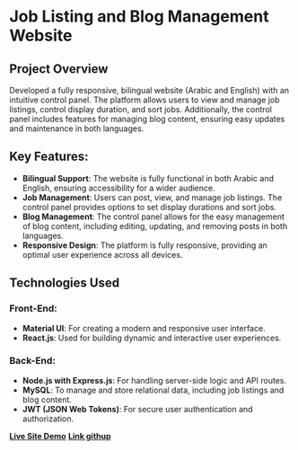 # Job Listing and Blog Management Website

## Project Overview
Developed a fully responsive, bilingual website (Arabic and English) with an intuitive control panel. The platform allows users to view and manage job listings, control display duration, and sort jobs. Additionally, the control panel includes features for managing blog content, ensuring easy updates and maintenance in both languages.

## Key Features:
- **Bilingual Support**: The website is fully functional in both Arabic and English, ensuring accessibility for a wider audience.
- **Job Management**: Users can post, view, and manage job listings. The control panel provides options to set display durations and sort jobs.
- **Blog Management**: The control panel allows for the easy management of blog content, including editing, updating, and removing posts in both languages.
- **Responsive Design**: The platform is fully responsive, providing an optimal user experience across all devices.

## Technologies Used
### Front-End:
- **Material UI**: For creating a modern and responsive user interface.
- **React.js**: Used for building dynamic and interactive user experiences.

### Back-End:
- **Node.js with Express.js**: For handling server-side logic and API routes.
- **MySQL**: To manage and store relational data, including job listings and blog content.
- **JWT (JSON Web Tokens)**: For secure user authentication and authorization.

[**Live Site Demo**](https://www.kasselsoft.com/en) 
[**Link githup**](https://github.com/12malak/kasselsoft_frontend) 

